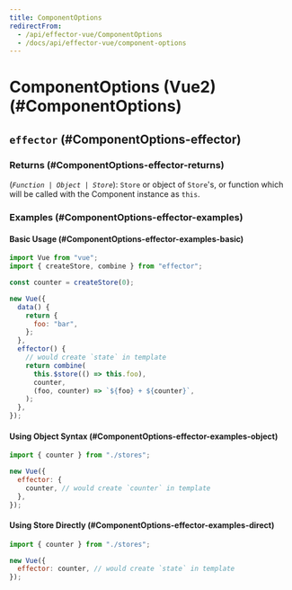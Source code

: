 ```yaml
---
title: ComponentOptions
redirectFrom:
  - /api/effector-vue/ComponentOptions
  - /docs/api/effector-vue/component-options
---
```


# ComponentOptions (Vue2) (#ComponentOptions)

## `effector` (#ComponentOptions-effector)

### Returns (#ComponentOptions-effector-returns)

(_`Function | Object | Store`_): `Store` or object of `Store`'s, or function which will be called with the Component instance as `this`.

### Examples (#ComponentOptions-effector-examples)

#### Basic Usage (#ComponentOptions-effector-examples-basic)

```js
import Vue from "vue";
import { createStore, combine } from "effector";

const counter = createStore(0);

new Vue({
  data() {
    return {
      foo: "bar",
    };
  },
  effector() {
    // would create `state` in template
    return combine(
      this.$store(() => this.foo),
      counter,
      (foo, counter) => `${foo} + ${counter}`,
    );
  },
});
```

#### Using Object Syntax (#ComponentOptions-effector-examples-object)

```js
import { counter } from "./stores";

new Vue({
  effector: {
    counter, // would create `counter` in template
  },
});
```

#### Using Store Directly (#ComponentOptions-effector-examples-direct)

```js
import { counter } from "./stores";

new Vue({
  effector: counter, // would create `state` in template
});
```
